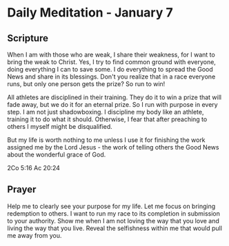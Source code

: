 # Daily Meditation - January 7

## Scripture

When I am with those who are weak, I share their weakness, for I want to bring the weak to Christ.
Yes, I try to find common ground with everyone, doing everything I can to save some. I do
everything to spread the Good News and share in its blessings. Don't you realize that in a race
everyone runs, but only one person gets the prize? So run to win!

All athletes are disciplined in their training. They do it to win a prize that will fade away, but
we do it for an eternal prize. So I run with purpose in every step. I am not just shadowboxing. I
discipline my body like an athlete, training it to do what it should. Otherwise, I fear that after
preaching to others I myself might be disqualified.

But my life is worth nothing to me unless I use it for finishing the work assigned me by the Lord
Jesus - the work of telling others the Good News about the wonderful grace of God.

2Co 5:16 Ac 20:24

## Prayer

Help me to clearly see your purpose for my life.  Let me focus on bringing redemption to others. I
want to run my race to its completion in submission to your authority. Show me when I am not loving
the way that you love and living the way that you live. Reveal the selfishness within me that would
pull me away from you.

